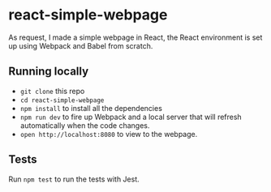 # react-simple-webpage

As request, I made a simple webpage in React, the React environment is set up using Webpack and Babel from scratch.

## Running locally

- `git clone` this repo
- `cd react-simple-webpage`
- `npm install` to install all the dependencies
- `npm run dev` to fire up Webpack and a local server that will refresh automatically when the code changes.
- `open http://localhost:8080` to view to the webpage.

## Tests

Run `npm test` to run the tests with Jest.
